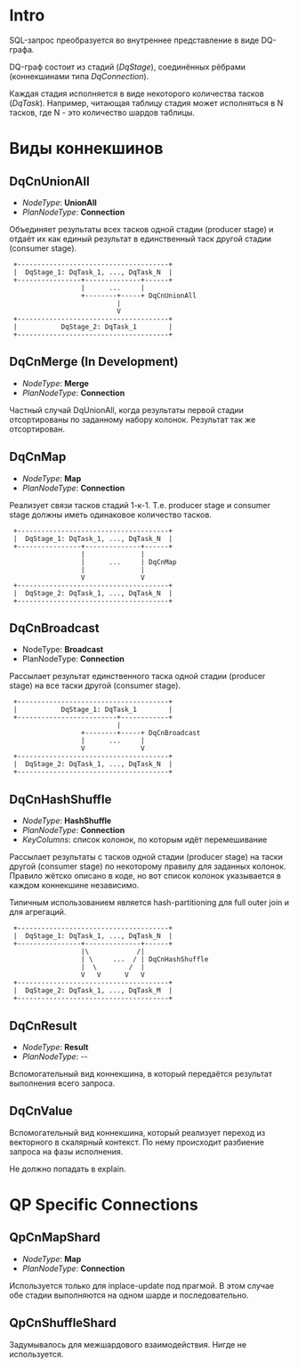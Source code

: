 # Intro
SQL-запрос преобразуется во внутреннее представление в виде DQ-графа.

DQ-граф состоит из стадий (_DqStage_), соединённых рёбрами (коннекшинами типа _DqConnection_).

Каждая стадия исполняется в виде некоторого количества тасков (_DqTask_). Например, читающая таблицу стадия может
исполняться в N тасков, где N - это количество шардов таблицы.

# Виды коннекшинов

## DqCnUnionAll
* _NodeType_: **UnionAll**
* _PlanNodeType_: **Connection**

Объединяет результаты всех тасков одной стадии (producer stage) и отдаёт их как единый результат в единственный таск
другой стадии (consumer stage).
```
 +--------------------------------------+
 |  DqStage_1: DqTask_1, ..., DqTask_N  |
 +----------------+--------------+------+
                  |      ...     |
                  +--------+-----+ DqCnUnionAll
                           |
                           V
 +--------------------------------------+
 |           DqStage_2: DqTask_1        |
 +--------------------------------------+
```

## DqCnMerge (In Development)
* _NodeType_: **Merge**
* _PlanNodeType_: **Connection**

Частный случай DqUnionAll, когда результаты первой стадии отсортированы по заданному набору колонок. Результат так же
отсортирован.


## DqCnMap
* _NodeType_: **Map**
* _PlanNodeType_: **Connection**

Реализует связи тасков стадий 1-к-1. Т.е. producer stage и consumer stage должны иметь одинаковое количество тасков.
```
 +--------------------------------------+
 |  DqStage_1: DqTask_1, ..., DqTask_N  |
 +----------------+--------------+------+
                  |              |
                  |      ...     | DqCnMap
                  |              |
                  V              V
 +--------------------------------------+
 |  DqStage_2: DqTask_1, ..., DqTask_N  |
 +--------------------------------------+
```

## DqCnBroadcast
* NodeType: **Broadcast**
* PlanNodeType: **Connection**

Рассылает результат единственного таска одной стадии (producer stage) на все таски другой (consumer stage).
```
 +--------------------------------------+
 |           DqStage_1: DqTask_1        |
 +-------------------------+------------+
                           |
                  +--------+-----+ DqCnBroadcast
                  |      ...     |
                  V              V
 +--------------------------------------+
 |  DqStage_2: DqTask_1, ..., DqTask_N  |
 +--------------------------------------+
```

## DqCnHashShuffle
* _NodeType_: **HashShuffle**
* _PlanNodeType_: **Connection**
* _KeyColumns_: список колонок, по которым идёт перемешивание

Рассылает результаты с тасков одной стадии (producer stage) на таски другой (consumer stage) по некоторому правилу для
заданных колонок. Правило жётско описано в коде, но вот список колонок указывается в каждом коннекшине независимо.

Типичным использованием является hash-partitioning для full outer join и для агрегаций.
```
 +--------------------------------------+
 |  DqStage_1: DqTask_1, ..., DqTask_N  |
 +----------------+--------------+------+
                  |\            /|
                  | \     ...  / | DqCnHashShuffle
                  |  \        /  |
                  V   V      V   V
 +--------------------------------------+
 |  DqStage_2: DqTask_1, ..., DqTask_M  |
 +--------------------------------------+
```

## DqCnResult
* _NodeType_: **Result**
* _PlanNodeType_: --

Вспомогательный вид коннекшина, в который передаётся результат выполнения всего запроса.

## DqCnValue
Вспомогательный вид коннекшина, который реализует переход из векторного в скалярный контекст. По нему происходит
разбиение запроса на фазы исполнения.

Не должно попадать в explain.


# QP Specific Connections

## QpCnMapShard
* _NodeType_: **Map**
* _PlanNodeType_: **Connection**

Используется только для inplace-update под прагмой. В этом случае обе стадии выполняются на одном шарде и последовательно.

## QpCnShuffleShard
Задумывалось для межшардового взаимодействия. Нигде не используется.

